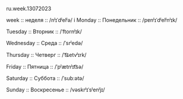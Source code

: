 ru.week.13072023

week :: неделя ::  /nʲɪˈdʲelʲə/ i
Monday :: Понедельник :: /pɐnʲɪˈdʲelʲnʲɪk/

Tuesday :: Вторник :: /ˈftornʲɪk/

Wednesday :: Среда :: /ˈsrʲedə/

Thursday :: Четверг :: /ˈt͡ɕetvʲɪrk/

Friday :: Пятница :: /ˈpʲætnʲɪt͡sə/

Saturday :: Суббота :: /ˈsubːətə/

Sunday :: Воскресенье :: /vəskrʲɪˈsʲenʲjɪ/
